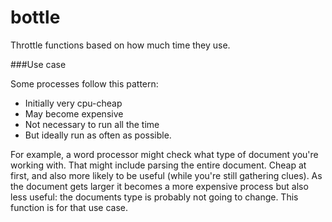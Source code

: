 bottle
======

Throttle functions based on how much time they use.

###Use case

Some processes follow this pattern:
- Initially very cpu-cheap
- May become expensive
- Not necessary to run all the time
- But ideally run as often as possible.

For example, a word processor might check what type of document you're working with. That might include parsing the entire document. Cheap at first, and also more likely to be useful (while you're still gathering clues). As the document gets larger it becomes a more expensive process but also less useful: the documents type is probably not going to change. This function is for that use case. 
